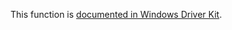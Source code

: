 This function is [documented in Windows Driver Kit](https://learn.microsoft.com/en-us/windows-hardware/drivers/ddi/ntifs/nf-ntifs-rtlsubauthoritysid).
